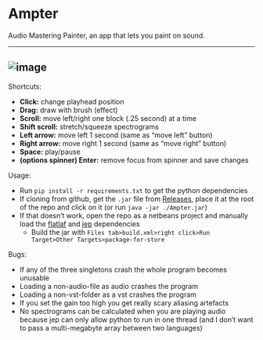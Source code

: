# Ampter
Audio Mastering Painter, an app that lets you paint on sound.

---
![image](https://github.com/echometerain/Ampter/assets/70437021/992a6be4-7638-4959-87e5-f33b800d87a9)
---
Shortcuts:
- **Click:** change playhead position
- **Drag:** draw with brush (effect)
- **Scroll:** move left/right one block (.25 second) at a time
- **Shift scroll:** stretch/squeeze spectrograms
- **Left arrow:** move left 1 second (same as “move left” button)
- **Right arrow:** move right 1 second (same as “move right” button)
- **Space:** play/pause
- **(options spinner) Enter:** remove focus from spinner and save changes

Usage:
- Run `pip install -r requirements.txt` to get the python dependencies
- If cloning from github, get the `.jar` file from [Releases](https://github.com/echometerain/Ampter/releases), place it at the root of the repo and click on it (or run `java -jar ./Ampter.jar`)
- If that doesn’t work, open the repo as a netbeans project and manually load the [flatlaf](https://www.formdev.com/flatlaf/) and [jep](https://github.com/ninia/jep) dependencies
  - Build the jar with `Files tab>build.xml>right click>Run Target>Other Targets>package-for-store`

Bugs:
- If any of the three singletons crash the whole program becomes unusable
- Loading a non-audio-file as audio crashes the program
- Loading a non-vst-folder as a vst crashes the program
- If you set the gain too high you get really scary aliasing artefacts
- No spectrograms can be calculated when you are playing audio because jep can only allow python to run in one thread (and I don’t want to pass a multi-megabyte array between two languages)
